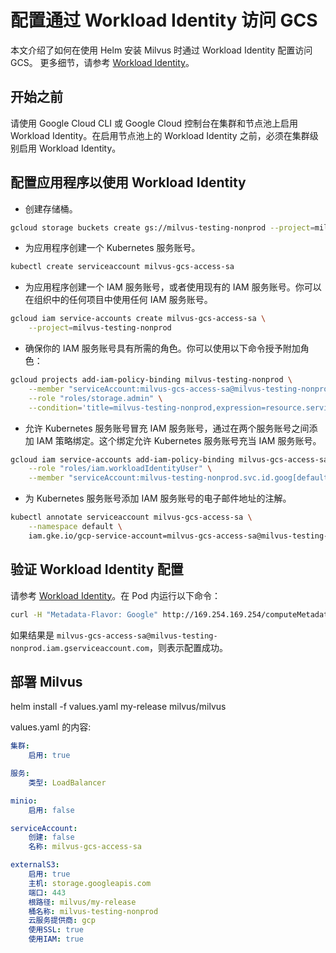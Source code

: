 


# 配置通过 Workload Identity 访问 GCS
本文介绍了如何在使用 Helm 安装 Milvus 时通过 Workload Identity 配置访问 GCS。
更多细节，请参考 [Workload Identity](https://cloud.google.com/kubernetes-engine/docs/how-to/workload-identity)。

## 开始之前

请使用 Google Cloud CLI 或 Google Cloud 控制台在集群和节点池上启用 Workload Identity。在启用节点池上的 Workload Identity 之前，必须在集群级别启用 Workload Identity。

## 配置应用程序以使用 Workload Identity

- 创建存储桶。
```bash
gcloud storage buckets create gs://milvus-testing-nonprod --project=milvus-testing-nonprod --default-storage-class=STANDARD --location=us-west1 --uniform-bucket-level-access
```

- 为应用程序创建一个 Kubernetes 服务账号。
```bash
kubectl create serviceaccount milvus-gcs-access-sa
```

- 为应用程序创建一个 IAM 服务账号，或者使用现有的 IAM 服务账号。你可以在组织中的任何项目中使用任何 IAM 服务账号。
```bash
gcloud iam service-accounts create milvus-gcs-access-sa \
    --project=milvus-testing-nonprod
```

- 确保你的 IAM 服务账号具有所需的角色。你可以使用以下命令授予附加角色：
```bash
gcloud projects add-iam-policy-binding milvus-testing-nonprod \
    --member "serviceAccount:milvus-gcs-access-sa@milvus-testing-nonprod.iam.gserviceaccount.com" \
    --role "roles/storage.admin" \
    --condition='title=milvus-testing-nonprod,expression=resource.service == "storage.googleapis.com" && resource.name.startsWith("projects/_/buckets/milvus-testing-nonprod")'
```

- 允许 Kubernetes 服务账号冒充 IAM 服务账号，通过在两个服务账号之间添加 IAM 策略绑定。这个绑定允许 Kubernetes 服务账号充当 IAM 服务账号。
```bash
gcloud iam service-accounts add-iam-policy-binding milvus-gcs-access-sa@milvus-testing-nonprod.iam.gserviceaccount.com \
    --role "roles/iam.workloadIdentityUser" \
    --member "serviceAccount:milvus-testing-nonprod.svc.id.goog[default/milvus-gcs-access-sa]"
```

- 为 Kubernetes 服务账号添加 IAM 服务账号的电子邮件地址的注解。
```bash
kubectl annotate serviceaccount milvus-gcs-access-sa \
    --namespace default \
    iam.gke.io/gcp-service-account=milvus-gcs-access-sa@milvus-testing-nonprod.iam.gserviceaccount.com
```

## 验证 Workload Identity 配置

请参考 [Workload Identity](https://cloud.google.com/kubernetes-engine/docs/how-to/workload-identity)。在 Pod 内运行以下命令：
```bash
curl -H "Metadata-Flavor: Google" http://169.254.169.254/computeMetadata/v1/instance/service-accounts/default/email
```
如果结果是 `milvus-gcs-access-sa@milvus-testing-nonprod.iam.gserviceaccount.com`，则表示配置成功。

## 部署 Milvus




helm install -f values.yaml my-release milvus/milvus

values.yaml 的内容:
```yaml
集群:
    启用: true

服务:
    类型: LoadBalancer

minio:
    启用: false

serviceAccount:
    创建: false
    名称: milvus-gcs-access-sa

externalS3:
    启用: true
    主机: storage.googleapis.com
    端口: 443
    根路径: milvus/my-release
    桶名称: milvus-testing-nonprod
    云服务提供商: gcp
    使用SSL: true
    使用IAM: true
```


